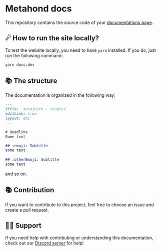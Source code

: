 # Metahond docs
This repository contains the source code of your [documentations page](https://docs.metahond.codes).

## ☄ How to run the site locally?
To test the website locally, you need to have `yarn` installed. If you do, just run the following command:
```bash
yarn docs:dev
```

## 📚 The structure
The documentation is organized in the following way:
```md
---
title: '<project> – <topic>'
editLink: true
layout: doc
---

# Headline
Some text

## :emoji: Subtitle
some text
   
## :otherEmoji: Subtitle
some text
```
and so on.

## 📚 Contribution
If you want to contribute to this project, feel free to choose an issue and create a pull request. 

## 🤷‍♀️ Support
If you need help with contributing or understanding this documentation, check out our [Discord server](https://discord.metahond.codes) for help!
